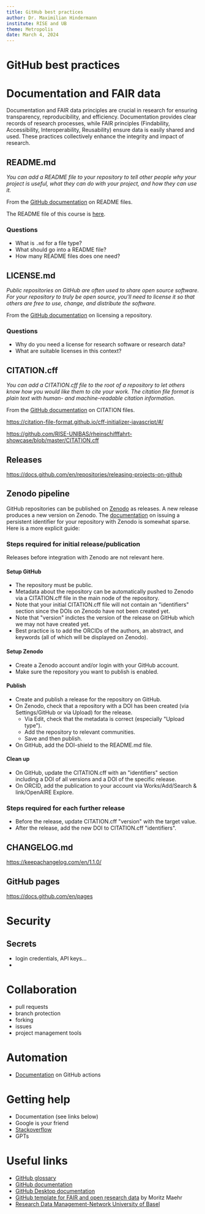 ```yaml
---
title: GitHub best practices
author: Dr. Maximilian Hindermann
institute: RISE and UB
theme: Metropolis
date: March 4, 2024
---
```


# GitHub best practices

# Documentation and FAIR data

<!-- Brief reminder about documentation and FAIR from crash course. -->
Documentation and FAIR data principles are crucial in research for ensuring transparency, reproducibility, and efficiency. Documentation provides clear records of research processes, while FAIR principles (Findability, Accessibility, Interoperability, Reusability) ensure data is easily shared and used. These practices collectively enhance the integrity and impact of research.

## README.md

_You can add a README file to your repository to tell other people why your project is useful, what they can do with your project, and how they can use it._

From the [GitHub documentation](https://docs.github.com/en/repositories/managing-your-repositorys-settings-and-features/customizing-your-repository/about-readmes) on README files. 

The README file of this course is [here](https://github.com/RISE-UNIBAS/clean-code/blob/main/README.md).

### Questions
- What is `.md` for a file type?
- What should go into a README file?
- How many README files does one need?

## LICENSE.md

_Public repositories on GitHub are often used to share open source software. For your repository to truly be open source, you'll need to license it so that others are free to use, change, and distribute the software._

From the [GitHub documentation](https://docs.github.com/en/repositories/managing-your-repositorys-settings-and-features/customizing-your-repository/licensing-a-repository) on licensing a repository.

### Questions
- Why do you need a license for research software or research data?
- What are suitable licenses in this context?

## CITATION.cff

_You can add a CITATION.cff file to the root of a repository to let others know how you would like them to cite your work. The citation file format is plain text with human- and machine-readable citation information._

From the [GitHub documentation](https://docs.github.com/en/repositories/managing-your-repositorys-settings-and-features/customizing-your-repository/about-citation-files) on CITATION files.

https://citation-file-format.github.io/cff-initializer-javascript/#/

https://github.com/RISE-UNIBAS/rheinschifffahrt-showcase/blob/master/CITATION.cff

## Releases

https://docs.github.com/en/repositories/releasing-projects-on-github

## Zenodo pipeline

GitHub repositories can be published on [Zenodo](https://zenodo.org/) as releases. A new release produces a new version on Zenodo. The [documentation](https://docs.github.com/en/repositories/archiving-a-github-repository/referencing-and-citing-content#issuing-a-persistent-identifier-for-your-repository-with-zenodo) on issuing a persistent identifier for your repository with Zenodo is somewhat sparse. Here is a more explicit guide:

### Steps required for initial release/publication

Releases before integration with Zenodo are not relevant here.

#### Setup GitHub
- The repository must be public.
- Metadata about the repository can be automatically pushed to Zenodo via a CITATION.cff file in the main node of the repository.
- Note that your initial CITATION.cff file will not contain an "identifiers" section since the DOIs on Zenodo have not been created yet.
- Note that "version" indictes the version of the release on GitHub which we may not have created yet.
- Best practice is to add the ORCIDs of the authors, an abstract, and keywords (all of which will be displayed on Zenodo).

#### Setup Zenodo
- Create a Zenodo account and/or login with your GitHub account.
- Make sure the repository you want to publish is enabled.

#### Publish
- Create and publish a release for the repository on GitHub.
- On Zenodo, check that a repository with a DOI has been created (via Settings/GitHub or via Upload) for the release. 
  - Via Edit, check that the metadata is correct (especially "Upload type").
  - Add the repository to relevant communities.
  - Save and then publish.
- On GitHub, add the DOI-shield to the README.md file.

#### Clean up
- On GitHub, update the CITATION.cff with an "identifiers" section including a DOI of all versions and a DOI of the specific release.
- On ORCID, add the publication to your account via Works/Add/Search & link/OpenAIRE Explore.

### Steps required for each further release
- Before the release, update CITATION.cff "version" with the target value.
- After the release, add the new DOI to CITATION.cff "identifiers".

## CHANGELOG.md

https://keepachangelog.com/en/1.1.0/

## GitHub pages

https://docs.github.com/en/pages

# Security

## Secrets

- login credentials, API keys...
- 

# Collaboration

- pull requests
- branch protection
- forking
- issues
- project management tools

# Automation

- [Documentation](https://docs.github.com/en/actions) on GitHub actions

# Getting help

- Documentation (see links below)
- Google is your friend
- [Stackoverflow](https://stackoverflow.com/)
- GPTs

# Useful links

- [GitHub glossary](https://docs.github.com/en/get-started/learning-about-github/github-glossary#commit)
- [GitHub documentation](https://docs.github.com)
- [GitHub Desktop documentation](https://docs.github.com/en/desktop)
- [GitHub template for FAIR and open research data](https://github.com/maehr/open-research-data-template) by Moritz Maehr
- [Research Data Management-Network University of Basel](https://researchdata.unibas.ch/en/)